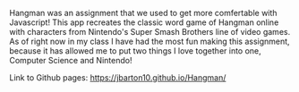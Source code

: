 Hangman was an assignment that we used to get more comfertable with Javascript!  This app recreates the classic word game of Hangman
online with characters from Nintendo's Super Smash Brothers line of video games. As of right now in my class I have had the most fun
making this assignment, because it has allowed me to put two things I love together into one, Computer Science and Nintendo!

Link to Github pages:   https://jbarton10.github.io/Hangman/
